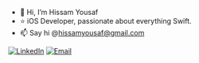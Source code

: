 - 👋 Hi, I’m Hissam Yousaf
- ⭐ iOS Developer, passionate about everything Swift.
- 📫 Say hi @hissamyousaf@gmail.com

[![LinkedIn](https://img.shields.io/badge/-LinkedIn-black.svg?style=flat-square&logo=linkedin&colorB=555)](https://www.linkedin.com/in/hissamyousaf/)
[![Email](https://img.shields.io/badge/-Email-black.svg?style=flat-square&logo=envelope&colorB=555)](mailto:hissamyousaf@gmail.com?subject=Hello👋&body=Sent%20from%20Github)

<!---
hissamyousafmms/hissamyousafmms is a ✨ special ✨ repository because its `README.md` (this file) appears on your GitHub profile.
You can click the Preview link to take a look at your changes.
--->

